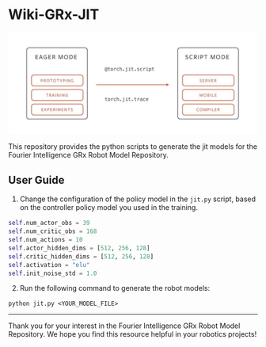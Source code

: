 # Wiki-GRx-JIT

![](./pictures/1.png)

This repository provides the python scripts to generate the jit models for the Fourier Intelligence GRx Robot Model Repository.

## User Guide

1. Change the configuration of the policy model in the `jit.py` script, based on the controller policy model you used in the training.

```python
self.num_actor_obs = 39
self.num_critic_obs = 168
self.num_actions = 10
self.actor_hidden_dims = [512, 256, 128]
self.critic_hidden_dims = [512, 256, 128]
self.activation = "elu"
self.init_noise_std = 1.0
```

2. Run the following command to generate the robot models:

```
python jit.py <YOUR_MODEL_FILE>
```

---

Thank you for your interest in the Fourier Intelligence GRx Robot Model Repository.
We hope you find this resource helpful in your robotics projects!